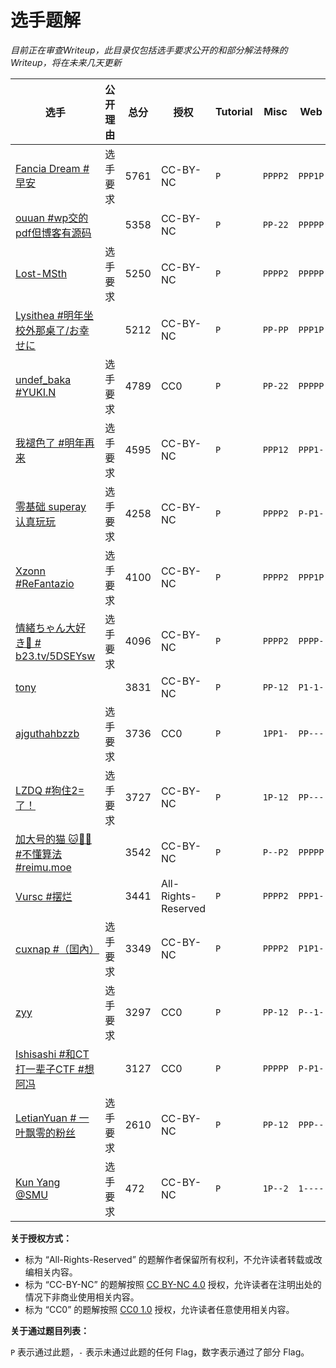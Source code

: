 # 选手题解

*目前正在审查Writeup，此目录仅包括选手要求公开的和部分解法特殊的Writeup，将在未来几天更新*

| 选手 | 公开理由 | 总分 | 授权 | Tutorial | Misc | Web | Binary | Algorithm |
| --- | --- | --- | --- | --- | --- | --- | --- | --- |
| [Fancia Dream \#早安](965/) | 选手要求 | 5761 | CC-BY-NC | `P` | `PPPP2` | `PPP1P` | `PP2P1` | `PPPPP` |
| [ouuan \#wp交的pdf但博客有源码](1549/) |  | 5358 | CC-BY-NC | `P` | `PP-22` | `PPPPP` | `PP2P1` | `PPP1P` |
| [Lost\-MSth](28/) | 选手要求 | 5250 | CC-BY-NC | `P` | `PPPP2` | `PPPPP` | `PP2-1` | `P-P1P` |
| [Lysithea \#明年坐校外那桌了/お幸せに](44/) |  | 5212 | CC-BY-NC | `P` | `PP-PP` | `PPP1P` | `PPPP1` | `PP1-P` |
| [undef\_baka \#YUKI\.N](103/) | 选手要求 | 4789 | CC0 | `P` | `PP-22` | `PPPPP` | `PP2P1` | `PPP1P` |
| [我褪色了 \#明年再来](61/) | 选手要求 | 4595 | CC-BY-NC | `P` | `PPP12` | `PPP1-` | `PP2P-` | `PPP1P` |
| [零基础 superay 认真玩玩](1235/) | 选手要求 | 4258 | CC-BY-NC | `P` | `PPPP2` | `P-P1-` | `PP-P-` | `PPP1P` |
| [Xzonn \#ReFantazio](98/) | 选手要求 | 4100 | CC-BY-NC | `P` | `PPPP2` | `PPP1P` | `PP2--` | `1P1-P` |
| [情緒ちゃん大好き🥰 \# b23\.tv/5DSEYsw](48/) | 选手要求 | 4096 | CC-BY-NC | `P` | `PPPP2` | `PPPP-` | `PP2P1` | `P-11P` |
| [tony](700/) |  | 3831 | CC-BY-NC | `P` | `PP-12` | `P1-1-` | `PPPPP` | `P-P1P` |
| [ajguthahbzzb](77/) | 选手要求 | 3736 | CC0 | `P` | `1PP1-` | `PP---` | `PPPPP` | `P-2-P` |
| [LZDQ \#狗住2=了！](587/) | 选手要求 | 3727 | CC-BY-NC | `P` | `1P-12` | `PP---` | `PP2P-` | `PPP-P` |
| [加大号的猫 🐱🏳️‍⚧️ \#不懂算法 \#reimu\.moe](2042/) |  | 3542 | CC-BY-NC | `P` | `P--P2` | `PPPPP` | `PP---` | `--1-2` |
| [Vursc \#摆烂](1273/) |  | 3441 | All-Rights-Reserved | `P` | `PPPP2` | `PPP1-` | `PP--1` | `1-11P` |
| [cuxnap \#（囯內）](718/) | 选手要求 | 3349 | CC-BY-NC | `P` | `PPPP2` | `P1P1-` | `PP--1` | `P-1-P` |
| [zyy](25/) | 选手要求 | 3297 | CC0 | `P` | `PP-12` | `P--1-` | `PP2P-` | `PPP1P` |
| [Ishisashi \#和CT打一辈子CTF \#想阿冯](152/) |  | 3127 | CC0 | `P` | `PPPPP` | `P-P1-` | `PP---` | `-12-2` |
| [LetianYuan \# 一叶飘零的粉丝](406/) | 选手要求 | 2610 | CC-BY-NC | `P` | `PP-12` | `PPP--` | `PP---` | `P-2-P` |
| [Kun Yang @SMU](1387/) | 选手要求 | 472 | CC-BY-NC | `P` | `1P--2` | `1----` | `-1---` | `----1` |

**关于授权方式：**

- 标为 “All-Rights-Reserved” 的题解作者保留所有权利，不允许读者转载或改编相关内容。
- 标为 “CC-BY-NC” 的题解按照 [CC BY-NC 4.0](https://creativecommons.org/licenses/by-nc/4.0/) 授权，允许读者在注明出处的情况下非商业使用相关内容。
- 标为 “CC0” 的题解按照 [CC0 1.0](https://creativecommons.org/publicdomain/zero/1.0/) 授权，允许读者任意使用相关内容。

**关于通过题目列表：**

`P` 表示通过此题，`-` 表示未通过此题的任何 Flag，数字表示通过了部分 Flag。